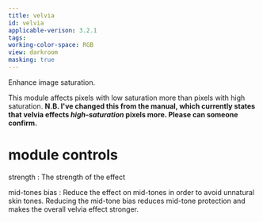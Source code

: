 ```yaml
---
title: velvia
id: velvia
applicable-verison: 3.2.1
tags: 
working-color-space: RGB 
view: darkroom
masking: true
---
```


Enhance image saturation. 

This module affects pixels with low saturation more than pixels with high saturation. **N.B. I've changed this from the manual, which currently states that velvia effects _high-saturation_ pixels more. Please can someone confirm.**

# module controls

strength
: The strength of the effect

mid-tones bias
: Reduce the effect on mid-tones in order to avoid unnatural skin tones. Reducing the mid-tone bias reduces mid-tone protection and makes the overall velvia effect stronger.
